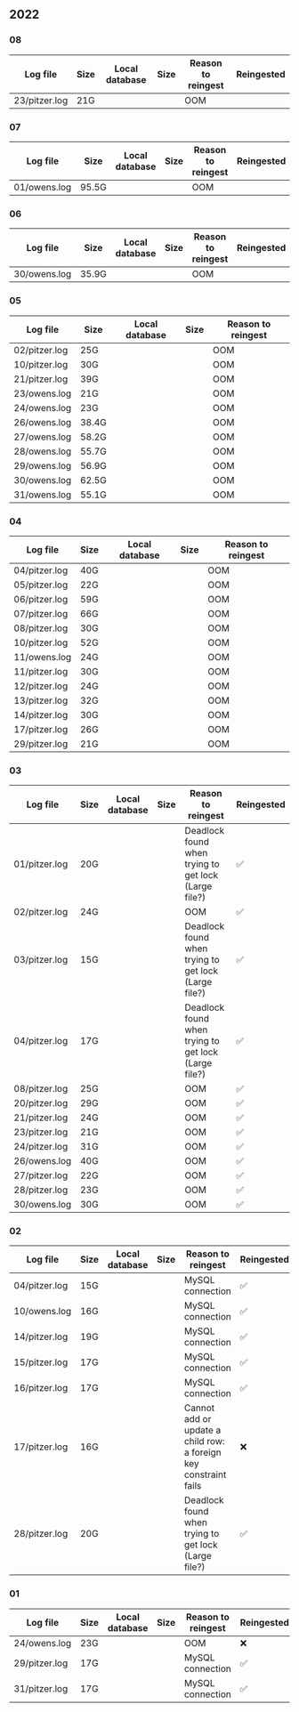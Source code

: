 ## 2022
### 08
| Log file | Size | Local database | Size | Reason to reingest | Reingested |
| -------- | ---- | -------------- | ---- | ------------------ | ---------- |
| 23/pitzer.log | 21G | | | OOM | |

### 07
| Log file | Size | Local database | Size | Reason to reingest | Reingested |
| -------- | ---- | -------------- | ---- | ------------------ | ---------- |
| 01/owens.log | 95.5G | | | OOM | |


### 06
| Log file | Size | Local database | Size | Reason to reingest | Reingested |
| -------- | ---- | -------------- | ---- | ------------------ | ---------- |
| 30/owens.log | 35.9G | | | OOM | |

### 05
| Log file | Size | Local database | Size | Reason to reingest |
| -------- | ---- | -------------- | ---- | ------------------ |
| 02/pitzer.log | 25G | | | OOM |
| 10/pitzer.log | 30G | | | OOM |
| 21/pitzer.log | 39G | | | OOM |
| 23/owens.log | 21G | | | OOM |
| 24/owens.log | 23G | | | OOM |
| 26/owens.log | 38.4G | | | OOM |
| 27/owens.log | 58.2G | | | OOM |
| 28/owens.log | 55.7G | | | OOM |
| 29/owens.log | 56.9G | | | OOM |
| 30/owens.log | 62.5G | | | OOM |
| 31/owens.log | 55.1G | | | OOM |

### 04
| Log file | Size | Local database | Size | Reason to reingest |
| -------- | ---- | -------------- | ---- | ------------------ |
| 04/pitzer.log | 40G | | | OOM |
| 05/pitzer.log | 22G | | | OOM |
| 06/pitzer.log | 59G | | | OOM |
| 07/pitzer.log | 66G | | | OOM |
| 08/pitzer.log | 30G | | | OOM |
| 10/pitzer.log | 52G | | | OOM |
| 11/owens.log | 24G | | | OOM |
| 11/pitzer.log | 30G | | | OOM |
| 12/pitzer.log | 24G | | | OOM |
| 13/pitzer.log | 32G | | | OOM |
| 14/pitzer.log | 30G | | | OOM |
| 17/pitzer.log | 26G | | | OOM |
| 29/pitzer.log | 21G | | | OOM |

### 03
| Log file | Size | Local database | Size | Reason to reingest | Reingested | 
| -------- | ---- | -------------- | ---- | ------------------ | ---------- |
| 01/pitzer.log | 20G | | | Deadlock found when trying to get lock (Large file?) | :white_check_mark: |
| 02/pitzer.log | 24G | | | OOM | :white_check_mark: |
| 03/pitzer.log | 15G | | | Deadlock found when trying to get lock (Large file?) | :white_check_mark: |
| 04/pitzer.log | 17G | | | Deadlock found when trying to get lock (Large file?) | :white_check_mark: |
| 08/pitzer.log | 25G | | | OOM | :white_check_mark: |
| 20/pitzer.log | 29G | | | OOM | :white_check_mark: |
| 21/pitzer.log | 24G | | | OOM | :white_check_mark: |
| 23/pitzer.log | 21G | | | OOM | :white_check_mark: |
| 24/pitzer.log | 31G | | | OOM | :white_check_mark: |
| 26/owens.log | 40G | | | OOM | :white_check_mark: |
| 27/pitzer.log | 22G | | | OOM | :white_check_mark: |
| 28/pitzer.log | 23G | | | OOM | :white_check_mark: |
| 30/owens.log | 30G | | | OOM | :white_check_mark: |

### 02
| Log file | Size | Local database | Size | Reason to reingest | Reingested |
| -------- | ---- | -------------- | ---- | ------------------ | ---------- |
| 04/pitzer.log | 15G | | | MySQL connection | :white_check_mark: |
| 10/owens.log | 16G | | | MySQL connection | :white_check_mark: |
| 14/pitzer.log | 19G | | | MySQL connection | :white_check_mark: |
| 15/pitzer.log | 17G | | | MySQL connection | :white_check_mark: |
| 16/pitzer.log | 17G | | | MySQL connection | :white_check_mark: |
| 17/pitzer.log | 16G | | | Cannot add or update a child row: a foreign key constraint fails | :x: |
| 28/pitzer.log | 20G | | | Deadlock found when trying to get lock (Large file?) | :white_check_mark: |

### 01
| Log file | Size | Local database | Size | Reason to reingest | Reingested |
| -------- | ---- | -------------- | ---- | ------------------ | ---------- |
| 24/owens.log | 23G | | | OOM | :x: |
| 29/pitzer.log | 17G | | | MySQL connection | :white_check_mark: |
| 31/pitzer.log | 17G | | | MySQL connection | :white_check_mark: |
